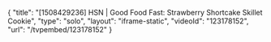{
    "title": "[1508429236] HSN | Good Food Fast: Strawberry Shortcake Skillet Cookie",
    "type": "solo",
    "layout": "iframe-static",
    "videoId": "123178152",
    "url": "\/tvpembed\/123178152"
}